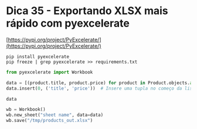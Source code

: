 # Dica 35 - Exportando XLSX mais rápido com pyexcelerate

[https://pypi.org/project/PyExcelerate/](https://pypi.org/project/PyExcelerate/)

```
pip install pyexcelerate
pip freeze | grep pyexcelerate >> requirements.txt
```

```python
from pyexcelerate import Workbook

data = [(product.title, product.price) for product in Product.objects.all()]
data.insert(0, ('title', 'price'))  # Insere uma tupla no começo da lista.

data

wb = Workbook()
wb.new_sheet("sheet name", data=data)
wb.save("/tmp/products_out.xlsx")
```
